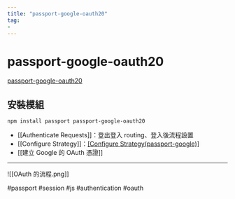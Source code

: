 ```yaml
---
title: "passport-google-oauth20"
tag: 
- 
---
```

# passport-google-oauth20
[passport-google-oauth20](https://www.passportjs.org/packages/passport-google-oauth20/)

## 安裝模組
```shell
npm install passport passport-google-oauth20
```

- [[Authenticate Requests]]：登出登入 routing、登入後流程設置
- [[Configure Strategy]]：[[Configure Strategy(passport-google)]](passport.js)
- [[建立 Google 的 OAuth 憑證]]

---

![[OAuth 的流程.png]]

#passport #session #js #authentication #oauth
